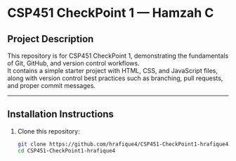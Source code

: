 # CSP451 CheckPoint 1 — Hamzah C

##  Project Description
This repository is for CSP451 CheckPoint 1, demonstrating the fundamentals of Git, GitHub, and version control workflows.  
It contains a simple starter project with HTML, CSS, and JavaScript files, along with version control best practices such as branching, pull requests, and proper commit messages.

---

## Installation Instructions
1. Clone this repository:
   ```bash
   git clone https://github.com/hrafique4/CSP451-CheckPoint1-hrafique4.git
   cd CSP451-CheckPoint1-hrafique4
